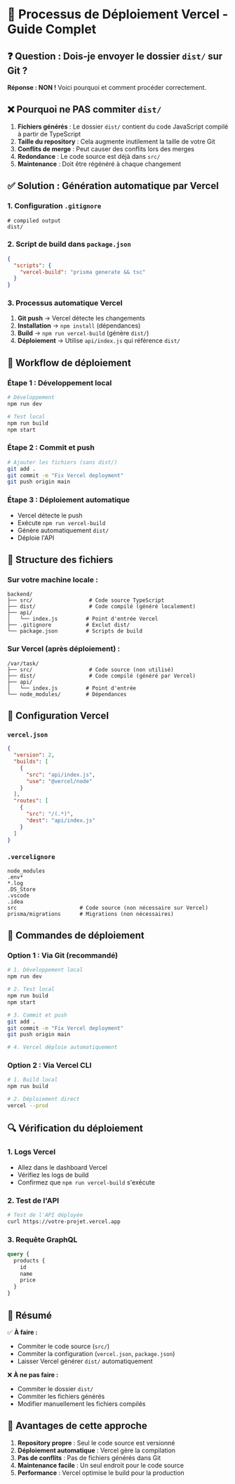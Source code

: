 # 🚀 Processus de Déploiement Vercel - Guide Complet

## ❓ Question : Dois-je envoyer le dossier `dist/` sur Git ?

**Réponse : NON !** Voici pourquoi et comment procéder correctement.

## ❌ Pourquoi ne PAS commiter `dist/`

1. **Fichiers générés** : Le dossier `dist/` contient du code JavaScript compilé à partir de TypeScript
2. **Taille du repository** : Cela augmente inutilement la taille de votre Git
3. **Conflits de merge** : Peut causer des conflits lors des merges
4. **Redondance** : Le code source est déjà dans `src/`
5. **Maintenance** : Doit être régénéré à chaque changement

## ✅ Solution : Génération automatique par Vercel

### 1. Configuration `.gitignore`
```gitignore
# compiled output
dist/
```

### 2. Script de build dans `package.json`
```json
{
  "scripts": {
    "vercel-build": "prisma generate && tsc"
  }
}
```

### 3. Processus automatique Vercel
1. **Git push** → Vercel détecte les changements
2. **Installation** → `npm install` (dépendances)
3. **Build** → `npm run vercel-build` (génère `dist/`)
4. **Déploiement** → Utilise `api/index.js` qui référence `dist/`

## 🔄 Workflow de déploiement

### Étape 1 : Développement local
```bash
# Développement
npm run dev

# Test local
npm run build
npm start
```

### Étape 2 : Commit et push
```bash
# Ajouter les fichiers (sans dist/)
git add .
git commit -m "Fix Vercel deployment"
git push origin main
```

### Étape 3 : Déploiement automatique
- Vercel détecte le push
- Exécute `npm run vercel-build`
- Génère automatiquement `dist/`
- Déploie l'API

## 📁 Structure des fichiers

### Sur votre machine locale :
```
backend/
├── src/                  # Code source TypeScript
├── dist/                 # Code compilé (généré localement)
├── api/
│   └── index.js         # Point d'entrée Vercel
├── .gitignore           # Exclut dist/
└── package.json         # Scripts de build
```

### Sur Vercel (après déploiement) :
```
/var/task/
├── src/                  # Code source (non utilisé)
├── dist/                 # Code compilé (généré par Vercel)
├── api/
│   └── index.js         # Point d'entrée
└── node_modules/        # Dépendances
```

## 🔧 Configuration Vercel

### `vercel.json`
```json
{
  "version": 2,
  "builds": [
    {
      "src": "api/index.js",
      "use": "@vercel/node"
    }
  ],
  "routes": [
    {
      "src": "/(.*)",
      "dest": "api/index.js"
    }
  ]
}
```

### `.vercelignore`
```gitignore
node_modules
.env*
*.log
.DS_Store
.vscode
.idea
src                    # Code source (non nécessaire sur Vercel)
prisma/migrations      # Migrations (non nécessaires)
```

## 🚀 Commandes de déploiement

### Option 1 : Via Git (recommandé)
```bash
# 1. Développement local
npm run dev

# 2. Test local
npm run build
npm start

# 3. Commit et push
git add .
git commit -m "Fix Vercel deployment"
git push origin main

# 4. Vercel déploie automatiquement
```

### Option 2 : Via Vercel CLI
```bash
# 1. Build local
npm run build

# 2. Déploiement direct
vercel --prod
```

## 🔍 Vérification du déploiement

### 1. Logs Vercel
- Allez dans le dashboard Vercel
- Vérifiez les logs de build
- Confirmez que `npm run vercel-build` s'exécute

### 2. Test de l'API
```bash
# Test de l'API déployée
curl https://votre-projet.vercel.app
```

### 3. Requête GraphQL
```graphql
query {
  products {
    id
    name
    price
  }
}
```

## 📝 Résumé

✅ **À faire :**
- Commiter le code source (`src/`)
- Commiter la configuration (`vercel.json`, `package.json`)
- Laisser Vercel générer `dist/` automatiquement

❌ **À ne pas faire :**
- Commiter le dossier `dist/`
- Commiter les fichiers générés
- Modifier manuellement les fichiers compilés

## 🎯 Avantages de cette approche

1. **Repository propre** : Seul le code source est versionné
2. **Déploiement automatique** : Vercel gère la compilation
3. **Pas de conflits** : Pas de fichiers générés dans Git
4. **Maintenance facile** : Un seul endroit pour le code source
5. **Performance** : Vercel optimise le build pour la production